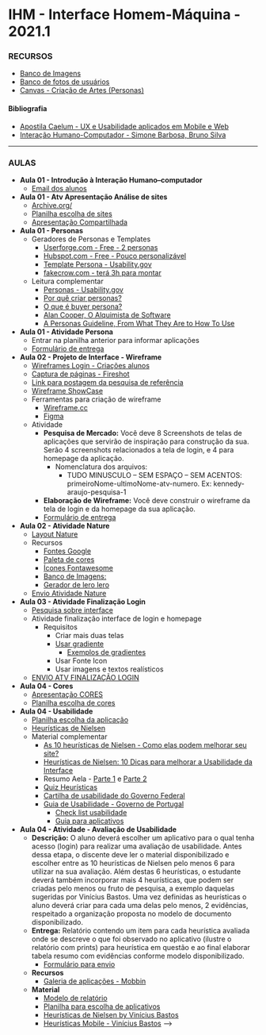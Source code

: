 # IHM - Interface Homem-Máquina - 2021.1

### RECURSOS
* [Banco de Imagens](https://unsplash.com/) 
* [Banco de fotos de usuários](https://diverseui.com/) 
* [Canvas - Criação de Artes (Personas)](https://www.canva.com/)
#### Bibliografia
* [Apostila Caelum - UX e Usabilidade aplicados em Mobile e Web](https://www.caelum.com.br/apostila/apostila-ux-usabilidade-mobile-web.pdf) 
* [Interação Humano-Computador - Simone Barbosa, Bruno Silva](https://www.google.com.br/books/edition/Intera%C3%A7%C3%A3o_Humano_Computador/qk0skwr_cewC?hl=pt-BR&gbpv=1&dq=interface+homem+m%C3%A1quina&printsec=frontcover) 

---

### AULAS
* **Aula 01 - Introdução à Interação Humano–computador**   
    <!-- * [Slides - Aula 01](https://github.com/kennedyaraujo/ifc/blob/main/ihm/slides/aula01-introducao-a-ihc.pdf) -->
    * [Email dos alunos](https://forms.gle/j43dtmoRuYwzJi9H8)
    <!-- * [Vídeo - Aula 01](https://youtu.be/AYDYyCjbJtM) <br/>
    <a href="https://youtu.be/AYDYyCjbJtM"> <img src="https://img.youtube.com/vi/AYDYyCjbJtM/maxresdefault.jpg" width="200"></a>   -->
    <!-- [![Vídeo - Aula 01](https://img.youtube.com/vi/JAkcA0eMRFg/maxresdefault.jpg)](https://youtu.be/JAkcA0eMRFg) -->
* **Aula 01 - Atv Apresentação Análise de sites**
    * [Archive.org/](https://archive.org/)
    * [Planilha escolha de sites](https://docs.google.com/spreadsheets/d/1OgGrP0Ju7KGD4bvYwrcIXcTaQWy7OWCA/edit?usp=sharing&ouid=100855511090148956984&rtpof=true&sd=true)
    * [Apresentação Compartilhada](https://docs.google.com/presentation/d/1Owkqs33aZuh5s9SuGeCqJxQ89Rl_SfZR/edit?usp=sharing&ouid=100855511090148956984&rtpof=true&sd=true)
* **Aula 01 - Personas**   
    <!-- * [Slides - Aula 02](https://github.com/kennedyaraujo/ifc/blob/main/ihm/slides/aula-02-persona.pdf)     -->
    <!-- * [Vídeo - Aula 02](https://www.youtube.com/watch?v=FbZTTTCdzHs) <br/>
    <a href="https://www.youtube.com/watch?v=FbZTTTCdzHs"> <img src="https://img.youtube.com/vi/FbZTTTCdzHs/maxresdefault.jpg" width="200"></a> -->
    * Geradores de Personas e Templates
        * [Userforge.com - Free - 2 personas](https://userforge.com/join/)
        * [Hubspot.com - Free - Pouco personalizável](https://www.hubspot.com/make-my-persona?__hstc=64741936.4449c6352ad3956dde84aa635a9cd227.1584653280224.1584657920351.1584970032936.3&__hssc=64741936.1.1584970032936&__hsfp=1079729891&_ga=2.185901545.1728181288.1619390474-1053955073.1619390474&_conv_v=vi%3A1*sc%3A1*cs%3A1619390470*fs%3A1619390470*pv%3A1*seg%3A%7B10031564.1%7D*exp%3A%7B%7D&_conv_s=si%3A1*sh%3A1619390470440-0.6961043410009764*pv%3A1)
        * [Template Persona - Usability.gov](https://www.usability.gov/how-to-and-tools/resources/templates/persona-development-discussion-guide.html)
        * [fakecrow.com - terá 3h para montar](https://fakecrow.com/free-persona-template/)
    * Leitura complementar
        * [Personas - Usability.gov](https://www.usability.gov/how-to-and-tools/methods/personas.html)
        * [Por quê criar personas?](https://brasil.uxdesign.cc/por-que-criar-personas-bc796a1ffc7e) 
        * [O que é buyer persona?](https://www.tracto.com.br/buyer-persona/)
        * [Alan Cooper, O Alquimista de Software](http://duxcoworkers.com/article/alan-cooper-o-alquimista-desoftware)
         * [A Personas Guideline, From What They Are to How To Use](https://uxdesign.cc/while-we-are-talking-about-personas-what-exactly-are-we-talking-525a645eb61a)  
* **Aula 01 - Atividade Persona**
    * Entrar na planilha anterior para informar aplicações
    * [Formulário de entrega](https://forms.gle/5mW6n6gqDXPLdojCA) 
* **Aula 02 - Projeto de Interface - Wireframe**
    * [Wireframes Login - Criações alunos](https://github.com/kennedyaraujo/ifc/blob/main/ihm/atividades/atv-wireframe/wireframe-login-alunos.pdf)
    * [Captura de páginas - Fireshot](https://chrome.google.com/webstore/detail/take-webpage-screenshots/mcbpblocgmgfnpjjppndjkmgjaogfceg?hl=pt-BR)
    * [Link para postagem da pesquisa de referência](https://drive.google.com/drive/folders/1txQ3kFiH2NUWFjNdG4Df2qOPZfdJl2H1?usp=sharing)
    * [Wireframe ShowCase](http://www.wireframeshowcase.com/)
    * Ferramentas para criação de wireframe
        * [Wireframe.cc](https://wireframe.cc/)
        * [Figma](https://www.figma.com)
    * Atividade
        * **Pesquisa de Mercado:** Você deve 8 Screenshots de telas de aplicações que servirão de inspiração para construção da sua. Serão 4 screenshots relacionados a tela de login, e 4 para homepage da aplicação.
            * Nomenclatura dos arquivos:
                * TUDO MINUSCULO – SEM ESPAÇO – SEM ACENTOS: primeiroNome-ultimoNome-atv-numero. Ex: kennedy-araujo-pesquisa-1
        * **Elaboração de Wireframe:** Você deve construir o wireframe da tela de login e da homepage da sua aplicação.
        * [Formulário de entrega](https://forms.gle/grB5wupgdeeuWMXj6)
* **Aula 02 - Atividade Nature**
    * [Layout Nature](https://raw.githubusercontent.com/kennedyaraujo/ifc/main/prototipacao/atividades/atv-nature/home.jpg)
    * Recursos
        * [Fontes Google](https://fonts.google.com/)
        * [Paleta de cores](https://www.colourlovers.com/palettes)
        * [Ícones Fontawesome](https://fontawesome.com/v5/cheatsheet/free/regular)
        * [Banco de Imagens: ](https://unsplash.com/)
        * [Gerador de lero lero](https://lerolero.com/)
    * [Envio Atividade Nature](https://forms.gle/9byonQu8m6sf3fsn6)
 * **Aula 03 - Atividade Finalização Login**
    * [Pesquisa sobre interface](https://tinyurl.com/surveycores)
    * Atividade finalização interface de login e homepage
        * Requisitos
            * Criar mais duas telas
            * [Usar gradiente](https://designcode.io/figma-handbook-gradients)
                * [Exemplos de gradientes](https://uigradients.com/)
            * Usar Fonte Icon
            * Usar imagens e textos realísticos
    * [ENVIO ATV FINALIZAÇÃO LOGIN](https://forms.gle/G2CTmzmTbBtr7bKu7)
* **Aula 04 - Cores**
    * [Apresentação CORES](https://docs.google.com/presentation/d/17Ye4ROj2PE2Mu9LZfLWJj9llqCd522MV/edit?usp=sharing&ouid=100855511090148956984&rtpof=true&sd=true)
    * [Planilha escolha de cores](https://docs.google.com/spreadsheets/d/1c0TvF3kIcB65DL0f9rpLUUQYCaMcDquiGSHS5nQYQ-Y/edit?usp=sharing)
* **Aula 04 - Usabilidade**
    * [Planilha escolha da aplicação](https://docs.google.com/spreadsheets/d/1eozar3SvewSY6v6MFtaqZR0eeb8s_d6X/edit?usp=sharing&ouid=100855511090148956984&rtpof=true&sd=true)
    * [Heurísticas de Nielsen](https://www.nngroup.com/articles/ten-usability-heuristics/)
    * Material complementar
        * [As 10 heurísticas de Nielsen - Como elas podem melhorar seu site?](https://www.vrsys.com.br/blog/as-10-heuristicas-de-nielsen-como-elas-podem-melhorar-seu-site)
        * [Heurísticas de Nielsen: 10 Dicas para melhorar a Usabilidade da Interface](https://medium.com/aela/10-heur%C3%ADsticas-de-nielsen-dicas-para-melhorar-a-usabilidade-de-sua-interface-35ef86a7fb41)
        * Resumo Aela - [Parte 1](https://www.instagram.com/p/CB-66bAgHi5/) e [Parte 2](https://www.instagram.com/p/CCBYd_cgMfh/)
        * [Quiz Heurísticas](https://juego-heureka.herokuapp.com/index.html)
        * [Cartilha de usabilidade do Governo Federal](http://epwg.governoeletronico.gov.br/cartilha-usabilidade)
        * [Guia de Usabilidade - Governo de Portugal](https://usabilidade.gov.pt/guia-web)
            * [Check list usabilidade](https://usabilidade.gov.pt/lista-de-verificacao)
            * [Guia para aplicativos](https://usabilidade.gov.pt/guia-apps)
* **Aula 04 - Atividade - Avaliação de Usabilidade**
    * **Descrição:** O aluno deverá escolher um aplicativo para o qual tenha acesso (login) para realizar uma avaliação de usabilidade. Antes dessa etapa, o discente deve ler o material disponibilizado e escolher entre as 10 heurísticas de Nielsen pelo menos 6 para utilizar na sua avaliação. Além destas 6 heurísticas, o estudante deverá também incorporar mais 4 heurísticas, que podem ser criadas pelo menos ou fruto de pesquisa, a exemplo daquelas sugeridas por Vinícius Bastos. Uma vez definidas as heurísticas o aluno deverá criar para cada uma delas pelo menos, 2 evidências, respeitado a organização proposta no modelo de documento disponibilizado.
    * **Entrega:** Relatório contendo um item para cada heurística avaliada onde se descreve o que foi observado no aplicativo (ilustre o relatório com prints) para heurística em questão e ao final elaborar tabela resumo com evidências conforme modelo disponibilizado. 
        * [Formulário para envio](https://forms.gle/5nn1A23X6YnDQsPZ7)
    *  **Recursos**
        * [Galeria de aplicações - Mobbin](https://mobbin.design/)
    * **Material**
        * [Modelo de relatório](https://docs.google.com/document/d/1hXqXuyZw3_zfaMBAaXOGfIW5rtVruuO5bqO6We9bB0I/edit?usp=sharing)
        * [Planilha para escolha de aplicativos](https://docs.google.com/spreadsheets/d/1mjfJeyUgmFuZRRgyP6bOHhtfzUUPeYVK/edit?usp=sharing&ouid=100855511090148956984&rtpof=true&sd=true)
        * [Heurísticas de Nielsen by Vinícius Bastos](https://github.com/kennedyaraujo/ifc/blob/main/ihm/atividades/avaliacao-de-usabilidade/heuristicas-de-nielsen-by-vinicius-bastos.pdf)
        * [Heurísticas Mobile - Vinícius Bastos](https://github.com/kennedyaraujo/ifc/blob/main/ihm/atividades/avaliacao-de-usabilidade/heuristicas-mobile-vinicius-bastos.pdf) -->
<!-- * **Aula 05 - Apresentação das Personas**
    * [Pasta Personas](https://drive.google.com/drive/folders/1ZTqI9M5uG9sxlUZgsLebZQjLXZQ9h4f-)
    * [Vídeo - Aula 02](https://www.youtube.com/watch?v=8_nTn3OYZOY) <br/>
    <a href="https://www.youtube.com/watch?v=8_nTn3OYZOY"> <img src="https://img.youtube.com/vi/8_nTn3OYZOY/maxresdefault.jpg" width="200"></a>
* **Aula 07 - Introdução ao uso do Figma - Atividade Nature**
* **Aula 08 - Cores**
    * Recursos
        * [Colourlovers](https://www.colourlovers.com/)
        * [Adobe Color](https://color.adobe.com/pt/create/color-wheel)
        * [Color Tool - Material Design](https://material.io/resources/color/#!/?view.left=0&view.right=0)
* **Aula 09 - Finalização Atv Nature**
* **Aula 10 - Wireframe**
    * [Formulário LOGIN](https://forms.gle/tUZg6ufnvnGEEEUz6)
    * [Formulário Wireframe](https://forms.gle/VxxZjtsmqd9RTCiv6)
    * [Envio Wireframes](https://drive.google.com/drive/folders/17P7qYmo1x9Bj1PU37aXMseHyfrVw4sVJ?usp=sharing)
* **Aula 11 - Atividade Akaza**
* **Aula 12 - Usabilidade**
    * [Heurísticas de Nielsen](https://www.nngroup.com/articles/ten-usability-heuristics/)
    * Material complementar
        * [As 10 heurísticas de Nielsen - Como elas podem melhorar seu site?](https://www.vrsys.com.br/blog/as-10-heuristicas-de-nielsen-como-elas-podem-melhorar-seu-site)
        * [Heurísticas de Nielsen: 10 Dicas para melhorar a Usabilidade da Interface](https://medium.com/aela/10-heur%C3%ADsticas-de-nielsen-dicas-para-melhorar-a-usabilidade-de-sua-interface-35ef86a7fb41)
        * Resumo Aela - [Parte 1](https://www.instagram.com/p/CB-66bAgHi5/) e [Parte 2](https://www.instagram.com/p/CCBYd_cgMfh/)
        * [Quiz Heurísticas](https://juego-heureka.herokuapp.com/index.html)
* **Aula 13 - Atividade - Avaliação de Usabilidade**
    * **Descrição:** O aluno deverá escolher um aplicativo para o qual tenha acesso (login) para realizar uma avaliação de usabilidade. Antes dessa etapa, o discente deve ler o material disponibilizado e escolher entre as 10 heurísticas de Nielsen pelo menos 6 para utilizar na sua avaliação. Além destas 6 heurísticas, o estudante deverá também incorporar mais 4 heurísticas, que podem ser criadas pelo menos ou fruto de pesquisa, a exemplo daquelas sugeridas por Vinícius Bastos. Uma vez definidas as heurísticas o aluno deverá criar para cada uma delas pelo menos, 2 evidências, respeitado a organização proposta no modelo de documento disponibilizado.
    * **Entrega:** Relatório contendo um item para cada heurística avaliada onde se descreve o que foi observado no aplicativo (ilustre o relatório com prints) para heurística em questão e ao final elaborar tabela resumo com evidências conforme modelo disponibilizado. 
    * **Material**
        * [Modelo de relatório](https://docs.google.com/document/d/1hXqXuyZw3_zfaMBAaXOGfIW5rtVruuO5bqO6We9bB0I/edit?usp=sharing)
        * [Planilha para escolha de aplicativos](https://docs.google.com/spreadsheets/d/1O3Mnhl7LV-NPS4gXewFPtuLP-syj3l_b8IC7GTCI7Vw/edit?usp=sharing)
        * [Heurísticas de Nielsen by Vinícius Bastos](https://github.com/kennedyaraujo/ifc/blob/main/ihm/atividades/avaliacao-de-usabilidade/heuristicas-de-nielsen-by-vinicius-bastos.pdf)
        * [Heurísticas Mobile - Vinícius Bastos](https://github.com/kennedyaraujo/ifc/blob/main/ihm/atividades/avaliacao-de-usabilidade/heuristicas-mobile-vinicius-bastos.pdf) 
        Acessibilidade
        https://www.w3c.br/pub/Materiais/PublicacoesW3C/cartilha-w3cbr-acessibilidade-web-fasciculo-I.html
        
        
        -->

